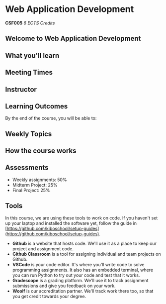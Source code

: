 # Web Application Development

**CSF005**
_6 ECTS Credits_

## Welcome to Web Application Development

<!-- welcome video -->

## What you'll learn

## Meeting Times

## Instructor

## Learning Outcomes

By the end of the course, you will be able to:

## Weekly Topics

## How the course works

## Assessments

- Weekly assignments: 50%
- Midterm Project: 25%
- Final Project: 25%

## Tools

In this course, we are using these tools to work on code. If you haven't set up
your laptop and installed the software yet, follow the guide in
[https://github.com/kiboschool/setup-guides](https://github.com/kiboschool/setup-guides).

* **Github** is a website that hosts code. We'll use it as a place to keep our project and assignment code.
* **Github Classroom** is a tool for assigning individual and team projects on Github. 
* **VSCode** is your code editor. It's where you'll write code to solve
    programming assignments. It also has an embedded terminal, where you can run
    Python to try out your code and test that it works.
* **Gradescope** is a grading platform. We'll use it to track assignment
    submissions and give you feedback on your work.
* **Woolf** is our accreditation partner. We'll track work there too, so that
    you get credit towards your degree.
